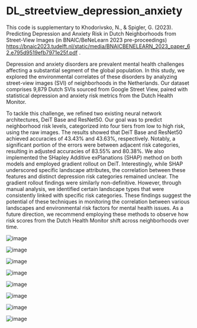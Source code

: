 # DL_streetview_depression_anxiety
This code is supplementary to Khodorivsko, N., & Spigler, G. (2023). Predicting Depression and Anxiety Risk in Dutch Neighborhoods from Street-View Images (in BNAIC/BeNeLearn 2023 pre-proceedings) https://bnaic2023.tudelft.nl/static/media/BNAICBENELEARN_2023_paper_62.e795d9519efb7971e25f.pdf .

Depression and anxiety disorders are prevalent mental health challenges affecting a substantial segment of the global population. In this study, we explored the environmental correlates of these disorders by analyzing street-view images (SVI) of neighborhoods in the Netherlands. Our dataset comprises 9,879 Dutch SVIs sourced from Google Street View, paired with statistical depression and anxiety risk metrics from the Dutch Health Monitor.

To tackle this challenge, we refined two existing neural network architectures, DeiT Base and ResNet50. Our goal was to predict neighborhood risk levels, categorized into four tiers from low to high risk, using the raw images. The results showed that DeiT Base and ResNet50 achieved accuracies of 43.43% and 43.63%, respectively. Notably, a significant portion of the errors were between adjacent risk categories, resulting in adjusted accuracies of 83.55% and 80.38%. We also implemented the SHapley Additive exPlanations (SHAP) method on both models and employed gradient rollout on DeiT. Interestingly, while SHAP underscored specific landscape attributes, the correlation between these features and distinct depression risk categories remained unclear. The gradient rollout findings were similarly non-definitive. However, through manual analysis, we identified certain landscape types that were consistently linked with specific risk categories. These findings suggest the potential of these techniques in monitoring the correlation between various landscapes and environmental risk factors for mental health issues. As a future direction, we recommend employing these methods to observe how risk scores from the Dutch Health Monitor shift across neighborhoods over time.

![image](https://github.com/khna89/DL_streetview_depression_anxiety/assets/78618639/a486b55b-7984-4f66-8d7f-5e82ee01d4d1)


![image](https://github.com/khna89/DL_streetview_depression_anxiety/assets/78618639/43bccd8e-bfe4-42af-8b27-a0755a5899ad)

![image](https://github.com/khna89/DL_streetview_depression_anxiety/assets/78618639/619b8056-367e-4788-b3cf-24867e601430)

![image](https://github.com/khna89/DL_streetview_depression_anxiety/assets/78618639/c45d4e81-7705-4c07-b4c6-e76b8eb30c04)

![image](https://github.com/khna89/DL_streetview_depression_anxiety/assets/78618639/51dc426f-77b9-4190-b9e0-c8c7fe95b468)

![image](https://github.com/khna89/DL_streetview_depression_anxiety/assets/78618639/ef82a053-a568-4182-ad12-a819169fdc83)

![image](https://github.com/khna89/DL_streetview_depression_anxiety/assets/78618639/7c6c72c5-cfe7-4032-9ee2-75ba934036de)


![image](https://github.com/khna89/DL_streetview_depression_anxiety/assets/78618639/917df68e-c4d8-42f6-8d13-78adef4b83b5)
